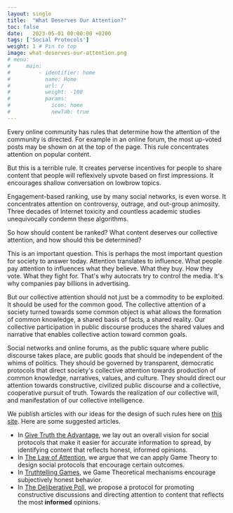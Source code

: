 ```yaml
---
layout: single
title:  "What Deserves Our Attention?"
toc: false 
date:   2023-05-01 00:00:00 +0200
tags: ['Social Protocols']
weight: 1 # Pin to top
image: what-deserves-our-attention.png
# menu:
#     main:
#         - identifier: home
#           name: Home
#           url: /
#           weight: -100
#           params:
#             icon: home
#             newTab: true
---
```


Every online community has rules that determine how the attention of the community is directed. For example in an online forum, the most up-voted posts may be shown on at the top of the page. This rule concentrates attention on popular content. 

But this is a terrible rule. It creates perverse incentives for people to share content that people will reflexively upvote based on first impressions. It encourages shallow conversation on lowbrow topics. 

Engagement-based ranking, use by many social networks, is even worse. It concentrates attention on controversy, outrage, and out-group animosity. Three decades of Internet toxicity and countless academic studies unequivocally condemn these algorithms. <!--(TODO: references)-->

So how should content be ranked? What content deserves our collective attention, and how should this be determined? 

This is an important question. This is perhaps the most important question for society to answer today. Attention translates to influence. What people pay attention to influences what they believe. What they buy. How they vote. What they fight for. That's why autocrats try to control the media. It's why companies pay billions in advertising.

But our collective attention should not just be a commodity to be exploited. It should be used for the common good. The collective attention of a society turned towards some common object is what allows the formation of common knowledge, a shared basis of facts, a shared reality. Our collective participation in public discourse produces the shared values and narrative that enables collective action toward common goals.

Social networks and online forums, as the public square where public discourse takes place, are public goods that should be independent of the whims of politics. They should be governed by transparent, democratic protocols that direct society's collective attention towards production of common knowledge, narratives, values, and culture. They should direct our attention towards constructive, civilized public discourse and a collective, cooperative pursuit of truth. Towards the realization of our collective will, and manifestation of our collective intelligence.


We publish articles with our ideas for the design of such rules here on [this site](/). Here are some suggested articles.

- In [Give Truth the Advantage](/give-truth-the-advantage), we lay out an overall vision for social protocols that make it easier for accurate information to spread, by identifying content that reflects honest, informed opinions.
- In [The Law of Attention](/the-law-of-attention), we argue that we can apply Game Theory to design social protocols that encourage certain outcomes.
- In [Truthtelling Games](/truthtelling-games), we Game Theoretical mechanisms encourage subjectively honest behavior.
- In [The Deliberative Poll](/the-delibrerative-poll), we propose a protocol for promoting constructive discussions and directing attention to content that reflects the most **informed** opinions.

